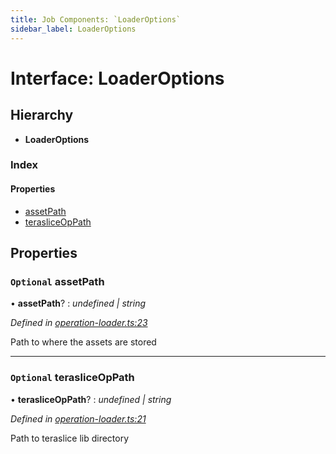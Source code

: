 ```yaml
---
title: Job Components: `LoaderOptions`
sidebar_label: LoaderOptions
---
```


# Interface: LoaderOptions

## Hierarchy

* **LoaderOptions**

### Index

#### Properties

* [assetPath](loaderoptions.md#optional-assetpath)
* [terasliceOpPath](loaderoptions.md#optional-terasliceoppath)

## Properties

### `Optional` assetPath

• **assetPath**? : *undefined | string*

*Defined in [operation-loader.ts:23](https://github.com/terascope/teraslice/blob/9dc0f8b8/packages/job-components/src/operation-loader.ts#L23)*

Path to where the assets are stored

___

### `Optional` terasliceOpPath

• **terasliceOpPath**? : *undefined | string*

*Defined in [operation-loader.ts:21](https://github.com/terascope/teraslice/blob/9dc0f8b8/packages/job-components/src/operation-loader.ts#L21)*

Path to teraslice lib directory

